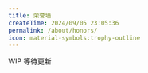 ```yaml
---
title: 荣誉墙
createTime: 2024/09/05 23:05:36
permalink: /about/honors/
icon: material-symbols:trophy-outline
---
```

WIP 等待更新